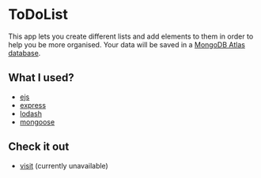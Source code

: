 # ToDoList

This app lets you create different lists and add elements to them in order to help you be
more organised. Your data will be saved in a [MongoDB Atlas database](https://www.mongodb.com/cloud/atlas).

## What I used?

- [ejs](https://ejs.co/)
- [express](https://expressjs.com/)
- [lodash](https://lodash.com/)
- [mongoose](https://mongoosejs.com/)

## Check it out
- [visit](https://fathomless-everglades-30516.herokuapp.com/) (currently unavailable)
